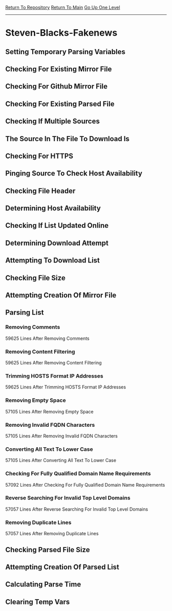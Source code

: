 [Return To Repository](https://github.com/deathbybandaid/piholeparser/)
[Return To Main](https://github.com/deathbybandaid/piholeparser/blob/master/RecentRunLogs/Mainlog.md)
[Go Up One Level](https://github.com/deathbybandaid/piholeparser/blob/master/RecentRunLogs/TopLevelScripts/30-Processing-External-Blacklists.md)
____________________________________
# Steven-Blacks-Fakenews
## Setting Temporary Parsing Variables
## Checking For Existing Mirror File
## Checking For Github Mirror File
## Checking For Existing Parsed File
## Checking If Multiple Sources
## The Source In The File To Download Is
## Checking For HTTPS
## Pinging Source To Check Host Availability
## Checking File Header
## Determining Host Availability
## Checking If List Updated Online
## Determining Download Attempt
## Attempting To Download List
## Checking File Size
## Attempting Creation Of Mirror File
## Parsing List
### Removing Comments
59625 Lines After Removing Comments
### Removing Content Filtering
59625 Lines After Removing Content Filtering
### Trimming HOSTS Format IP Addresses
59625 Lines After Trimming HOSTS Format IP Addresses
### Removing Empty Space
57105 Lines After Removing Empty Space
### Removing Invalid FQDN Characters
57105 Lines After Removing Invalid FQDN Characters
### Converting All Text To Lower Case
57105 Lines After Converting All Text To Lower Case
### Checking For Fully Qualified Domain Name Requirements
57092 Lines After Checking For Fully Qualified Domain Name Requirements
### Reverse Searching For Invalid Top Level Domains
57057 Lines After Reverse Searching For Invalid Top Level Domains
### Removing Duplicate Lines
57057 Lines After Removing Duplicate Lines
## Checking Parsed File Size
## Attempting Creation Of Parsed List
## Calculating Parse Time
## Clearing Temp Vars
